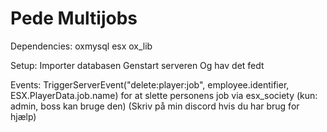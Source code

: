 # Pede Multijobs

Dependencies:
oxmysql
esx
ox_lib

Setup:
Importer databasen
Genstart serveren
Og hav det fedt


Events:
TriggerServerEvent("delete:player:job", employee.identifier, ESX.PlayerData.job.name) for at slette personens job via esx_society (kun: admin, boss kan bruge den)
(Skriv på min discord hvis du har brug for hjælp)
